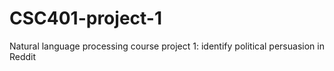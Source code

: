 # CSC401-project-1
Natural language processing course project 1: identify political persuasion in Reddit
